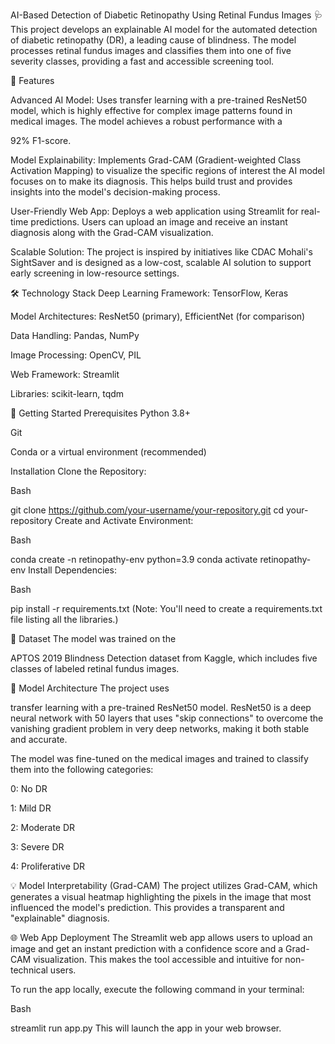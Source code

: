 
AI-Based Detection of Diabetic Retinopathy Using Retinal Fundus Images 🩺
This project develops an explainable AI model for the automated detection of diabetic retinopathy (DR), a leading cause of blindness. The model processes retinal fundus images and classifies them into one of five severity classes, providing a fast and accessible screening tool.

🌟 Features

Advanced AI Model: Uses transfer learning with a pre-trained ResNet50 model, which is highly effective for complex image patterns found in medical images. The model achieves a robust performance with a 

92% F1-score.


Model Explainability: Implements Grad-CAM (Gradient-weighted Class Activation Mapping) to visualize the specific regions of interest the AI model focuses on to make its diagnosis. This helps build trust and provides insights into the model's decision-making process.


User-Friendly Web App: Deploys a web application using Streamlit for real-time predictions. Users can upload an image and receive an instant diagnosis along with the Grad-CAM visualization.


Scalable Solution: The project is inspired by initiatives like CDAC Mohali's SightSaver and is designed as a low-cost, scalable AI solution to support early screening in low-resource settings.

🛠️ Technology Stack
Deep Learning Framework: TensorFlow, Keras


Model Architectures: ResNet50 (primary), EfficientNet (for comparison) 

Data Handling: Pandas, NumPy

Image Processing: OpenCV, PIL

Web Framework: Streamlit

Libraries: scikit-learn, tqdm

🚀 Getting Started
Prerequisites
Python 3.8+

Git

Conda or a virtual environment (recommended)

Installation
Clone the Repository:

Bash

git clone https://github.com/your-username/your-repository.git
cd your-repository
Create and Activate Environment:

Bash

conda create -n retinopathy-env python=3.9
conda activate retinopathy-env
Install Dependencies:

Bash

pip install -r requirements.txt
(Note: You'll need to create a requirements.txt file listing all the libraries.)

📂 Dataset
The model was trained on the 

APTOS 2019 Blindness Detection dataset from Kaggle, which includes five classes of labeled retinal fundus images.

🧠 Model Architecture
The project uses 

transfer learning with a pre-trained ResNet50 model. ResNet50 is a deep neural network with 50 layers that uses "skip connections" to overcome the vanishing gradient problem in very deep networks, making it both stable and accurate.




The model was fine-tuned on the medical images and trained to classify them into the following categories:

0: No DR

1: Mild DR

2: Moderate DR

3: Severe DR

4: Proliferative DR

💡 Model Interpretability (Grad-CAM)
The project utilizes Grad-CAM, which generates a visual heatmap highlighting the pixels in the image that most influenced the model's prediction. This provides a transparent and "explainable" diagnosis.

🌐 Web App Deployment
The Streamlit web app allows users to upload an image and get an instant prediction with a confidence score and a Grad-CAM visualization. This makes the tool accessible and intuitive for non-technical users.

To run the app locally, execute the following command in your terminal:

Bash

streamlit run app.py
This will launch the app in your web browser.
